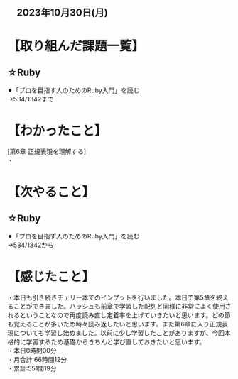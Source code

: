 ## 　2023年10月30日(月)
# 【取り組んだ課題一覧】
## ☆Ruby
⚫︎「プロを目指す人のためのRuby入門」を読む<br>
→534/1342まで<br>
# 【わかったこと】
[第6章 正規表現を理解する]<br>
・<br>
# 【次やること】
## ☆Ruby
⚫︎「プロを目指す人のためのRuby入門」を読む<br>
→534/1342から<br>
# 【感じたこと】
・本日も引き続きチェリー本でのインプットを行いました。本日で第5章を終えることができました。ハッシュも前章で学習した配列と同様に非常によく使用されるということなので再度読み直し定着率を上げていきたいと思います。どの節も覚えることが多いため時々読み返したいと思います。また第6章に入り正規表現についても学習し始めました。以前に少し学習したことがありますが、今回本格的に学習するため基礎からきちんと学び直しておきたいと思います。<br>
・本日0時間00分<br>
・月合計:66時間12分<br>
・累計:551間19分<br>
